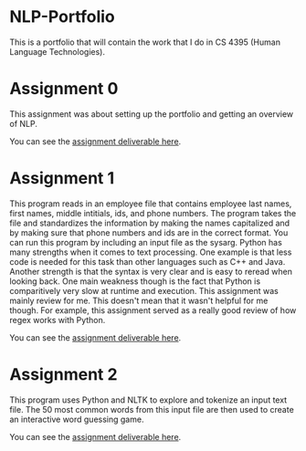 # NLP-Portfolio
This is a portfolio that will contain the work that I do in CS 4395 (Human Language Technologies).

# Assignment 0

This assignment was about setting up the portfolio and getting an overview of NLP.

You can see the [assignment deliverable here](https://github.com/srp0223/NLP-Portfolio/blob/main/Overview_of_NLP.pdf).

# Assignment 1

This program reads in an employee file that contains employee last names, first names, middle intitials, ids, and phone numbers. The program takes the file and standardizes the information by making the names capitalized and by making sure that phone numbers and ids are in the correct format.
You can run this program by including an input file as the sysarg. 
Python has many strengths when it comes to text processing. One example is that less code is needed for this task than other languages such as C++ and Java. Another strength is that the syntax is very clear and is easy to reread when looking back. One main weakness though is the fact that Python is comparitively very slow at runtime and execution.
This assignment was mainly review for me. This doesn't mean that it wasn't helpful for me though. For example, this assignment served as a really good review of how regex works with Python.

You can see the [assignment deliverable here](https://github.com/srp0223/NLP-Portfolio/blob/main/Homework1_srp180014.py).

# Assignment 2

This program uses Python and NLTK to explore and tokenize an input text file. The 50 most common words from this input file are then used to create an interactive word guessing game.

You can see the [assignment deliverable here](https://github.com/srp0223/NLP-Portfolio/blob/main/Homework2_srp180014.py).
